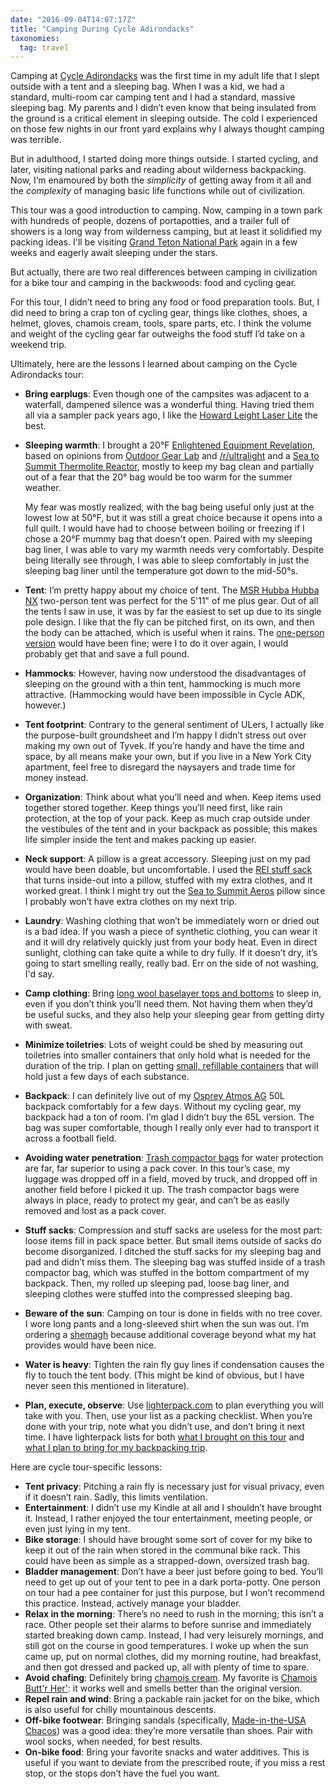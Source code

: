 ```yaml
---
date: "2016-09-04T14:07:17Z"
title: "Camping During Cycle Adirondacks"
taxonomies:
  tag: travel
---
```


Camping at [Cycle Adirondacks](http://www.cycleadirondacks.com/) was the first
time in my adult life that I slept outside with a tent and a sleeping bag. When
I was a kid, we had a standard, multi-room car camping tent and I had a
standard, massive sleeping bag. My parents and I didn’t even know that
being insulated from the ground is a critical element in sleeping outside. The
cold I experienced on those few nights in our front yard explains why I always
thought camping was terrible.

But in adulthood, I started doing more things outside. I started cycling, and
later, visiting national parks and reading about wilderness backpacking. Now,
I’m enamoured by both the *simplicity* of getting away from it all and the
*complexity* of managing basic life functions while out of civilization.

This tour was a good introduction to camping. Now, camping in a town park with
hundreds of people, dozens of portapotties, and a trailer full of showers is a
long way from wilderness camping, but at least it solidified my packing ideas.
I'll be visiting [Grand Teton National
Park](https://www.nps.gov/grte/index.htm) again in a few weeks and eagerly
await sleeping under the stars.

But actually, there are two real differences between camping in civilization
for a bike tour and camping in the backwoods: food and cycling gear. 

For this tour, I didn’t need to bring any food or food preparation tools. But,
I did need to bring a crap ton of cycling gear, things like clothes, shoes, a
helmet, gloves, chamois cream, tools, spare parts, etc. I think the volume and
weight of the cycling gear far outweighs the food stuff I’d take on a weekend
trip.

Ultimately, here are the lessons I learned about camping on the Cycle
Adirondacks tour:

*   **Bring earplugs**: Even though one of the campsites was adjacent to a
    waterfall, dampened silence was a wonderful thing. Having tried them all
    via a sampler pack years ago, I like the [Howard Leight Laser
    Lite](http://www.howardleight.com/earplugs/laser-lite) the best.
*   **Sleeping warmth**: I brought a 20°F [Enlightened Equipment
    Revelation](http://www.enlightenedequipment.com/revelation/), based on
    opinions from [Outdoor Gear
    Lab](http://www.outdoorgearlab.com/Ultralight-Sleeping-Bag-Reviews/Enlightened-Equipment-Revelation-20)
    and
    [/r/ultralight](https://www.reddit.com/r/Ultralight/search?q=Enlightened+Equipment+Revelation&restrict_sr=on)
    and a [Sea to Summit Thermolite
    Reactor](http://www.seatosummit.com/product/?item=Thermolite%26reg%3B+Reactor+Liner),
    mostly to keep my bag clean and partially out of a fear that the 20° bag
    would be too warm for the summer weather. 

    My fear was mostly realized, with the bag being useful only just at the
    lowest low at 50°F, but it was still a great choice because it opens into a
    full quilt. I would have had to choose between boiling or freezing if I
    chose a 20°F mummy bag that doesn't open. Paired with my sleeping bag
    liner, I was able to vary my warmth needs very comfortably. Despite being
    literally see through, I was able to sleep comfortably in just the sleeping
    bag liner until the temperature got down to the mid-50°s.
*   **Tent**: I’m pretty happy about my choice of tent. The [MSR Hubba Hubba
    NX](http://www.cascadedesigns.com/msr/tents/backpacking-tents/hubba-hubba-nx/product)
    two-person tent was perfect for the 5'11" of me plus gear. Out of all the
    tents I saw in use, it was by far the easiest to set up due to its single
    pole design. I like that the fly can be pitched first, on its own, and then
    the body can be attached, which is useful when it rains. The [one-person
    version](http://www.cascadedesigns.com/msr/tents/backpacking-tents/hubba-nx/product)
    would have been fine; were I to do it over again, I would probably get that
    and save a full pound.
*   **Hammocks**: However, having now understood the disadvantages of sleeping
    on the ground with a thin tent, hammocking is much more attractive.
    (Hammocking would have been impossible in Cycle ADK, however.)
*   **Tent footprint**: Contrary to the general sentiment of ULers, I actually
    like the purpose-built groundsheet and I’m happy I didn’t stress out over
    making my own out of Tyvek. If you’re handy and have the time and space, by
    all means make your own, but if you live in a New York City apartment, feel
    free to disregard the naysayers and trade time for money instead.
*   **Organization**: Think about what you’ll need and when. Keep items used
    together stored together. Keep things you’ll need first, like rain
    protection, at the top of your pack. Keep as much crap outside under the
    vestibules of the tent and in your backpack as possible; this makes life
    simpler inside the tent and makes packing up easier.
*   **Neck support**: A pillow is a great accessory. Sleeping just on my pad
    would have been doable, but uncomfortable. I used the [REI stuff
    sack](https://www.rei.com/product/795043/rei-pillow-stuff-sack) that turns
    inside-out into a pillow, stuffed with my extra clothes, and it worked
    great. I think I might try out the [Sea to Summit
    Aeros](http://www.seatosummit.com/product/?item=Aeros+Pillow+Ultra+Light+)
    pillow since I probably won’t have extra clothes on my next trip.
*   **Laundry**: Washing clothing that won’t be immediately worn or dried out
    is a bad idea. If you wash a piece of synthetic clothing, you can wear it
    and it will dry relatively quickly just from your body heat. Even in direct
    sunlight, clothing can take quite a while to dry fully. If it doesn’t dry,
    it’s going to start smelling really, really bad. Err on the side of not
    washing, I'd say.
*   **Camp clothing**: Bring [long wool baselayer tops and
    bottoms](http://www.icebreaker.com/en/home) to sleep in, even if you don’t
    think you’ll need them. Not having them when they’d be useful sucks, and
    they also help your sleeping gear from getting dirty with sweat.
*   **Minimize toiletries**: Lots of weight could be shed by measuring out
    toiletries into smaller containers that only hold what is needed for the
    duration of the trip. I plan on getting [small, refillable
    containers](http://www.muji.us/store/travel/packing/pe-cylinder-bottle-with-snap-cap.html)
    that will hold just a few days of each substance.
*   **Backpack**: I can definitely live out of my [Osprey Atmos
    AG](http://www.ospreypacks.com/us/en/series/technical-packs/atmos-aura-landing)
    50L backpack comfortably for a few days. Without my cycling gear, my
    backpack had a ton of room. I’m glad I didn’t buy the 65L version. The bag
    was super comfortable, though I really only ever had to transport it across
    a football field.
*   **Avoiding water penetration**: [Trash compactor
    bags](https://www.amazon.com/gp/product/B002BXRGQA) for water protection
    are far, far superior to using a pack cover. In this tour’s case, my
    luggage was dropped off in a field, moved by truck, and dropped off in
    another field before I picked it up. The trash compactor bags were always
    in place, ready to protect my gear, and can’t be as easily removed and lost
    as a pack cover.
*   **Stuff sacks**: Compression and stuff sacks are useless for the most part:
    loose items fill in pack space better. But small items outside of sacks do
    become disorganized. I ditched the stuff sacks for my sleeping bag and pad
    and didn’t miss them. The sleeping bag was stuffed inside of a trash
    compactor bag, which was stuffed in the bottom compartment of my backpack.
    Then, my rolled up sleeping pad, loose bag liner, and sleeping clothes were
    stuffed into the compressed sleeping bag.
*   **Beware of the sun**: Camping on tour is done in fields with no tree
    cover. I wore long pants and a long-sleeved shirt when the sun was out. I’m
    ordering a
    [shemagh](https://www.amazon.com/Tapp-Collections-trade-Premium-Shemagh/dp/B004B8E3E6)
    because additional coverage beyond what my hat provides would have been
    nice.
*   **Water is heavy**: Tighten the rain fly guy lines if condensation causes
    the fly to touch the tent body. (This might be kind of obvious, but I have
    never seen this mentioned in literature).
*   **Plan, execute, observe**: Use [lighterpack.com](https://lighterpack.com/)
    to plan everything you will take with you. Then, use your list as a packing
    checklist. When you’re done with your trip, note what you didn’t use, and
    don’t bring it next time. I have lighterpack lists for both [what I brought
    on this tour](https://lighterpack.com/r/67mlac) and [what I plan to bring
    for my backpacking trip](https://lighterpack.com/r/6chsz6).

Here are cycle tour-specific lessons:

*   **Tent privacy**: Pitching a rain fly is necessary just for visual privacy,
    even if it doesn’t rain. Sadly, this limits ventilation.
*   **Entertainment**: I didn’t use my Kindle at all and I shouldn’t have
    brought it. Instead, I rather enjoyed the tour entertainment, meeting
    people, or even just lying in my tent.
*   **Bike storage**: I should have brought some sort of cover for my bike to
    keep it out of the rain when stored in the communal bike rack. This could
    have been as simple as a strapped-down, oversized trash bag.
*   **Bladder management**: Don’t have a beer just before going to bed. You’ll
    need to get up out of your tent to pee in a dark porta-potty. One person on
    tour had a pee container for just this purpose, but I won’t recommend this
    practice. Instead, actively manage your bladder.
*   **Relax in the morning**: There’s no need to rush in the morning; this
    isn’t a race. Other people set their alarms to before sunrise and
    immediately started breaking down camp. Instead, I had very leisurely
    mornings, and still got on the course in good temperatures. I woke up when
    the sun came up, put on normal clothes, did my morning routine, had
    breakfast, and then got dressed and packed up, all with plenty of time to
    spare.
*   **Avoid chafing**: Definitely bring [chamois
    cream](https://en.wikipedia.org/wiki/Saddle_sore). My favorite is [Chamois
    Butt'r Her'](https://chamoisbuttr.com/her-chamois-buttr/): it works well
    and smells better than the original version.
*   **Repel rain and wind**: Bring a packable rain jacket for on the bike,
    which is also useful for chilly mountainous descents.
*   **Off-bike footwear**: Bringing sandals (specifically, [Made-in-the-USA
    Chacos](http://www.chacos.com/US/en/mychaco/)) was a good idea: they’re
    more versatile than shoes. Pair with wool socks, when needed, for best
    results.
*   **On-bike food**: Bring your favorite snacks and water additives. This is
    useful if you want to deviate from the prescribed route, if you miss a rest
    stop, or the stops don’t have the fuel you want.

